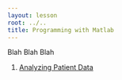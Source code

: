 ```yaml
---
layout: lesson
root: ../..
title: Programming with Matlab
---
```


Blah Blah Blah


<div class="toc" markdown="1">

1. [Analyzing Patient Data](01-intro.html)

</div>
